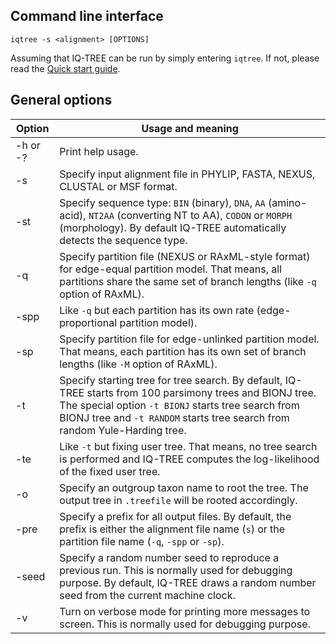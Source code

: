 
Command line interface
----------------------

    iqtree -s <alignment> [OPTIONS]

Assuming that IQ-TREE can be run by simply entering `iqtree`. If not, please read the [Quick start guide](Quickstart).


General options
---------------

|Option| Usage and meaning |
|------|-------------------|
|-h or -?| Print help usage. |
| -s   | Specify input alignment file in PHYLIP, FASTA, NEXUS, CLUSTAL or MSF format. |
| -st  | Specify sequence type: `BIN` (binary), `DNA`, `AA` (amino-acid), `NT2AA` (converting NT to AA), `CODON` or `MORPH` (morphology). By default IQ-TREE automatically detects the sequence type. |
| -q   | Specify partition file (NEXUS or RAxML-style format) for edge-equal partition model. That means, all partitions share the same set of branch lengths (like `-q` option of RAxML). |
| -spp | Like `-q` but each partition has its own rate (edge-proportional partition model). |
| -sp  | Specify partition file for edge-unlinked partition model. That means, each partition has its own set of branch lengths (like `-M` option of RAxML). |
| -t   | Specify starting tree for tree search. By default, IQ-TREE starts from 100 parsimony trees and BIONJ tree. The special option `-t BIONJ` starts tree search from BIONJ tree and `-t RANDOM` starts tree search from random Yule-Harding tree. |
| -te  | Like `-t` but fixing user tree. That means, no tree search is performed and IQ-TREE computes the log-likelihood of the fixed user tree. |
| -o   | Specify an outgroup taxon name to root the tree. The output tree in `.treefile` will be rooted accordingly. |
| -pre | Specify a prefix for all output files. By default, the prefix is either the alignment file name (`s`) or the partition file name (`-q`, `-spp` or `-sp`). |
| -seed| Specify a random number seed to reproduce a previous run. This is normally used for debugging purpose. By default, IQ-TREE draws a random number seed from the current machine clock. |
| -v   | Turn on verbose mode for printing more messages to screen. This is normally used for debugging purpose. |
